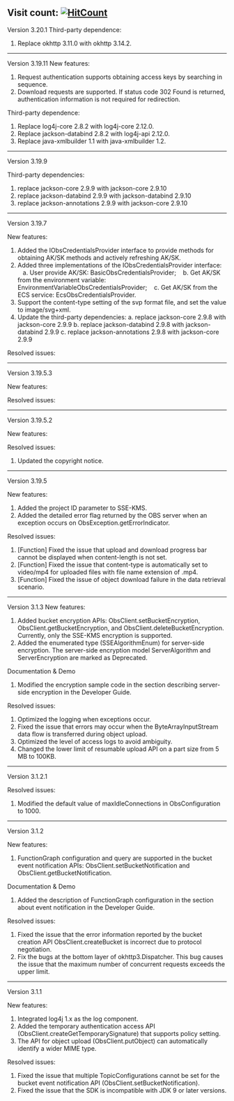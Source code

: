 Visit count: [![HitCount](http://hits.dwyl.com/sqxxr@vipqqcom/huaweicloud/huaweicloud-sdk-java-obs.svg)](http://hits.dwyl.com/sqxxr@vipqqcom/huaweicloud/huaweicloud-sdk-java-obs)
-----------------------------------------------------------------------------------

Version 3.20.1
Third-party dependence:
1. Replace okhttp 3.11.0 with okhttp 3.14.2.

-----------------------------------------------------------------------------------

Version 3.19.11
New features:
1. Request authentication supports obtaining access keys by searching in sequence.
2. Download requests are supported. If status code 302 Found is returned, authentication information is not required for redirection.

Third-party dependence:
1. Replace log4j-core 2.8.2 with log4j-core 2.12.0.
2. Replace jackson-databind 2.8.2 with log4j-api 2.12.0.
3. Replace java-xmlbuilder 1.1 with java-xmlbuilder 1.2.

-----------------------------------------------------------------------------------

Version 3.19.9

Third-party dependencies:
1. replace jackson-core 2.9.9 with jackson-core 2.9.10
2. replace jackson-databind 2.9.9 with jackson-databind 2.9.10
3. replace jackson-annotations 2.9.9 with jackson-core 2.9.10

-----------------------------------------------------------------------------------

Version 3.19.7

New features:
1. Added the IObsCredentialsProvider interface to provide methods for obtaining AK/SK methods and actively refreshing AK/SK.
2. Added three implementations of the IObsCredentialsProvider interface:
   a. User provide AK/SK: BasicObsCredentialsProvider;
   b. Get AK/SK from the environment variable: EnvironmentVariableObsCredentialsProvider;
   c. Get AK/SK from the ECS service: EcsObsCredentialsProvider.
3. Support the content-type setting of the svp format file, and set the value to image/svg+xml.
4. Update the third-party dependencies:
   a. replace jackson-core 2.9.8 with jackson-core 2.9.9
   b. replace jackson-databind 2.9.8 with jackson-databind 2.9.9
   c. replace jackson-annotations 2.9.8 with jackson-core 2.9.9

Resolved issues:

-----------------------------------------------------------------------------------

Version 3.19.5.3

New features:


Resolved issues:

-----------------------------------------------------------------------------------

Version 3.19.5.2

New features:


Resolved issues:
1. Updated the copyright notice.

-----------------------------------------------------------------------------------

Version 3.19.5

New features:
1. Added the project ID parameter to SSE-KMS.
2. Added the detailed error flag returned by the OBS server when an exception occurs on ObsException.getErrorIndicator.

Resolved issues:
1. [Function] Fixed the issue that upload and download progress bar cannot be displayed when content-length is not set.
2. [Function] Fixed the issue that content-type is automatically set to video/mp4 for uploaded files with file name extension of .mp4.
3. [Function] Fixed the issue of object download failure in the data retrieval scenario.

-----------------------------------------------------------------------------------

Version 3.1.3
New features:
1. Added bucket encryption APIs: ObsClient.setBucketEncryption, ObsClient.getBucketEncryption, and ObsClient.deleteBucketEncryption. Currently, only the SSE-KMS encryption is supported.
2. Added the enumerated type (SSEAlgorithmEnum) for server-side encryption. The server-side encryption model ServerAlgorithm and ServerEncryption are marked as Deprecated.

Documentation & Demo
1. Modified the encryption sample code in the section describing server-side encryption in the Developer Guide.

Resolved issues:
1. Optimized the logging when exceptions occur.
2. Fixed the issue that errors may occur when the ByteArrayInputStream data flow is transferred during object upload.
3. Optimized the level of access logs to avoid ambiguity.
4. Changed the lower limit of resumable upload API on a part size from 5 MB to 100KB.

-----------------------------------------------------------------------------------

Version 3.1.2.1

Resolved issues:
1. Modified the default value of maxIdleConnections in ObsConfiguration to 1000.

-----------------------------------------------------------------------------------

Version 3.1.2

New features:
1. FunctionGraph configuration and query are supported in the bucket event notification APIs: ObsClient.setBucketNotification and ObsClient.getBucketNotification.

Documentation & Demo
1. Added the description of FunctionGraph configuration in the section about event notification in the Developer Guide.

Resolved issues:
1. Fixed the issue that the error information reported by the bucket creation API ObsClient.createBucket is incorrect due to protocol negotiation.
2. Fix the bugs at the bottom layer of okhttp3.Dispatcher. This bug causes the issue that the maximum number of concurrent requests exceeds the upper limit.

-----------------------------------------------------------------------------------

Version 3.1.1

New features:
1. Integrated log4j 1.x as the log component.
2. Added the temporary authentication access API (ObsClient.createGetTemporarySignature) that supports policy setting.
3. The API for object upload (ObsClient.putObject) can automatically identify a wider MIME type.

Resolved issues:
1. Fixed the issue that multiple TopicConfigurations cannot be set for the bucket event notification API (ObsClient.setBucketNotification).
2. Fixed the issue that the SDK is incompatible with JDK 9 or later versions.





